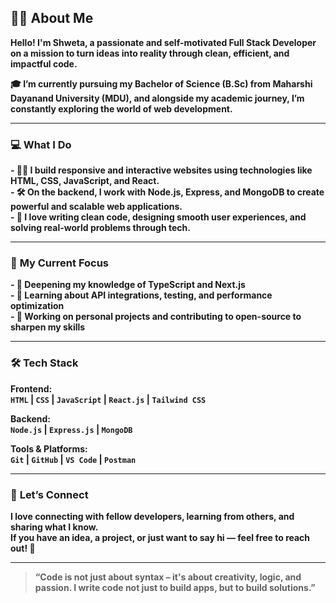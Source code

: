 ## 🙋‍♀️ **About Me**

**Hello! I'm Shweta, a passionate and self-motivated Full Stack Developer on a mission to turn ideas into reality through clean, efficient, and impactful code.**

**🎓 I’m currently pursuing my Bachelor of Science (B.Sc) from Maharshi Dayanand University (MDU), and alongside my academic journey, I’m constantly exploring the world of web development.**

---

### 💻 **What I Do**

**- 👩‍💻 I build responsive and interactive websites using technologies like HTML, CSS, JavaScript, and React.**  
**- 🛠️ On the backend, I work with Node.js, Express, and MongoDB to create powerful and scalable web applications.**  
**- 🎨 I love writing clean code, designing smooth user experiences, and solving real-world problems through tech.**

---

### 🚀 **My Current Focus**

**- 🌱 Deepening my knowledge of TypeScript and Next.js**  
**- 🧪 Learning about API integrations, testing, and performance optimization**  
**- 💼 Working on personal projects and contributing to open-source to sharpen my skills**

---

### 🛠️ **Tech Stack**

**Frontend:**  
**`HTML` | `CSS` | `JavaScript` | `React.js` | `Tailwind CSS`**

**Backend:**  
**`Node.js` | `Express.js` | `MongoDB`**

**Tools & Platforms:**  
**`Git` | `GitHub` | `VS Code` | `Postman`**

---

### 🤝 **Let’s Connect**

**I love connecting with fellow developers, learning from others, and sharing what I know.**  
**If you have an idea, a project, or just want to say hi — feel free to reach out! 💬**

---

> **“Code is not just about syntax – it's about creativity, logic, and passion. I write code not just to build apps, but to build solutions.”**
